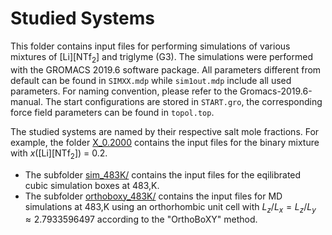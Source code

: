 # Studied Systems
This folder contains input files for performing simulations of various mixtures of $\mathrm{[Li][NTf_2]}$ and triglyme (G3). The simulations were performed with the GROMACS 2019.6 software package. All parameters different from default can be found in `SIMXX.mdp` while `sim1out.mdp` include all used parameters. For naming convention, please refer to the Gromacs-2019.6-manual. The start configurations are stored in `START.gro`, the corresponding force field parameters can be found in `topol.top`. 

The studied systems are named by their respective salt mole fractions. For example, the folder [X_0.2000](X_0.2000/) contains the input files for the binary mixture with $x$($\mathrm{[Li][NTf_2]}$) = 0.2.
  - The subfolder [sim_483K/](X_0.2000/sim_483K/) contains the input files for the eqilibrated cubic simulation boxes at 483\,K.
  - The subfolder [orthoboxy_483K/](X_0.2000/orthoboxy_483K/) contains the input files for MD simulations at 483\,K using an orthorhombic unit cell with $L_z/L_x=L_z/L_y\approx 2.7933596497$ according to the "OrthoBoXY" method.
